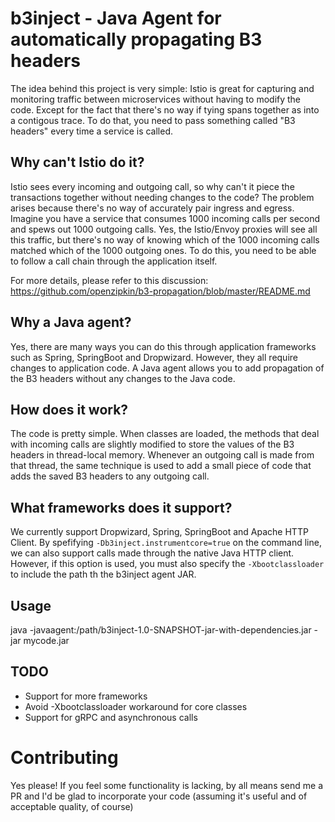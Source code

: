 # b3inject - Java Agent for automatically propagating B3 headers
The idea behind this project is very simple: Istio is great for capturing and monitoring traffic between microservices without having to modify the code. Except for the fact that there's no way if tying spans together as into a contigous trace. To do that, you need to pass something called "B3 headers" every time a service is called. 

## Why can't Istio do it?
Istio sees every incoming and outgoing call, so why can't it piece the transactions together without needing changes to the code? The problem arises because there's no way of accurately pair ingress and egress. Imagine you have a service that consumes 1000 incoming calls per second and spews out 1000 outgoing calls. Yes, the Istio/Envoy proxies will see all this traffic, but there's no way of knowing which of the 1000 incoming calls matched which of the 1000 outgoing ones. To do this, you need to be able to follow a call chain through the application itself.

For more details, please refer to this discussion: https://github.com/openzipkin/b3-propagation/blob/master/README.md

## Why a Java agent?
Yes, there are many ways you can do this through application frameworks such as Spring, SpringBoot and Dropwizard. However, they all require changes to application code. A Java agent allows you to add propagation of the B3 headers without any changes to the Java code.

## How does it work?
The code is pretty simple. When classes are loaded, the methods that deal with incoming calls are slightly modified to store the values of the B3 headers in thread-local memory. Whenever an outgoing call is made from that thread, the same technique is used to add a small piece of code that adds the saved B3 headers to any outgoing call.

## What frameworks does it support?
We currently support Dropwizard, Spring, SpringBoot and Apache HTTP Client. By spefifying ```-Db3inject.instrumentcore=true``` on the command line, we can also support calls made through the native Java HTTP client. However, if this option is used, you must also specify the ```-Xbootclassloader``` to include the path th the b3inject agent JAR.

## Usage
java -javaagent:/path/b3inject-1.0-SNAPSHOT-jar-with-dependencies.jar -jar mycode.jar

## TODO
* Support for more frameworks
* Avoid -Xbootclassloader workaround for core classes
* Support for gRPC and asynchronous calls

# Contributing
Yes please! If you feel some functionality is lacking, by all means send me a PR and I'd be glad to incorporate your code (assuming it's useful and of acceptable quality, of course)
